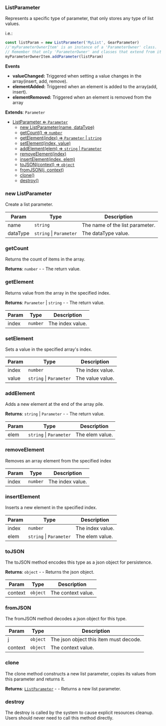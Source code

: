 <a name="ListParameter"></a>

### ListParameter 
Represents a specific type of parameter, that only stores any type of list values.

i.e.:
```javascript
const listParam = new ListParameter('MyList', GearParameter)
//'myParameterOwnerItem' is an instance of a 'ParameterOwner' class.
// Remember that only 'ParameterOwner' and classes that extend from it can host 'Parameter' objects.
myParameterOwnerItem.addParameter(listParam)
```

**Events**
* **valueChanged:** Triggered when setting a value changes in the array(insert, add, remove).
* **elementAdded:** Triggered when an element is added to the array(add, insert).
* **elementRemoved:** Triggered when an element is removed from the array


**Extends**: <code>Parameter</code>  

* [ListParameter ⇐ <code>Parameter</code>](#ListParameter)
    * [new ListParameter(name, dataType)](#new-ListParameter)
    * [getCount() ⇒ <code>number</code>](#getCount)
    * [getElement(index) ⇒ <code>Parameter</code> \| <code>string</code>](#getElement)
    * [setElement(index, value)](#setElement)
    * [addElement(elem) ⇒ <code>string</code> \| <code>Parameter</code>](#addElement)
    * [removeElement(index)](#removeElement)
    * [insertElement(index, elem)](#insertElement)
    * [toJSON(context) ⇒ <code>object</code>](#toJSON)
    * [fromJSON(j, context)](#fromJSON)
    * [clone()](#clone)
    * [destroy()](#destroy)

<a name="new_ListParameter_new"></a>

### new ListParameter
Create a list parameter.


| Param | Type | Description |
| --- | --- | --- |
| name | <code>string</code> | The name of the list parameter. |
| dataType | <code>string</code> \| <code>Parameter</code> | The dataType value. |

<a name="ListParameter+getCount"></a>

### getCount
Returns the count of items in the array.


**Returns**: <code>number</code> - - The return value.  
<a name="ListParameter+getElement"></a>

### getElement
Returns value from the array in the specified index.


**Returns**: <code>Parameter</code> \| <code>string</code> - - The return value.  

| Param | Type | Description |
| --- | --- | --- |
| index | <code>number</code> | The index value. |

<a name="ListParameter+setElement"></a>

### setElement
Sets a value in the specified array's index.



| Param | Type | Description |
| --- | --- | --- |
| index | <code>number</code> | The index value. |
| value | <code>string</code> \| <code>Parameter</code> | The value value. |

<a name="ListParameter+addElement"></a>

### addElement
Adds a new element at the end of the array pile.


**Returns**: <code>string</code> \| <code>Parameter</code> - - The return value.  

| Param | Type | Description |
| --- | --- | --- |
| elem | <code>string</code> \| <code>Parameter</code> | The elem value. |

<a name="ListParameter+removeElement"></a>

### removeElement
Removes an array element from the specified index



| Param | Type | Description |
| --- | --- | --- |
| index | <code>number</code> | The index value. |

<a name="ListParameter+insertElement"></a>

### insertElement
Inserts a new element in the specified index.



| Param | Type | Description |
| --- | --- | --- |
| index | <code>number</code> | The index value. |
| elem | <code>string</code> \| <code>Parameter</code> | The elem value. |

<a name="ListParameter+toJSON"></a>

### toJSON
The toJSON method encodes this type as a json object for persistence.


**Returns**: <code>object</code> - - Returns the json object.  

| Param | Type | Description |
| --- | --- | --- |
| context | <code>object</code> | The context value. |

<a name="ListParameter+fromJSON"></a>

### fromJSON
The fromJSON method decodes a json object for this type.



| Param | Type | Description |
| --- | --- | --- |
| j | <code>object</code> | The json object this item must decode. |
| context | <code>object</code> | The context value. |

<a name="ListParameter+clone"></a>

### clone
The clone method constructs a new list parameter, copies its values
from this parameter and returns it.


**Returns**: [<code>ListParameter</code>](#ListParameter) - - Returns a new list parameter.  
<a name="ListParameter+destroy"></a>

### destroy
The destroy is called by the system to cause explicit resources cleanup.
Users should never need to call this method directly.


